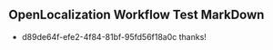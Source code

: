 ## OpenLocalization Workflow Test MarkDown
* d89de64f-efe2-4f84-81bf-95fd56f18a0c thanks!

<!--HONumber=Sep16_HO1-->


